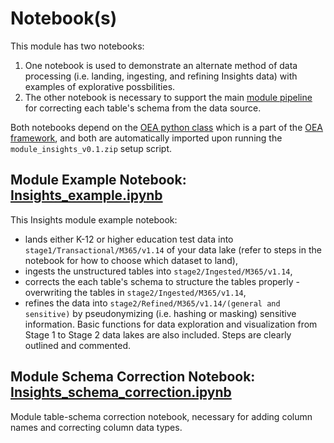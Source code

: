 # Notebook(s)

This module has two notebooks:
 1. One notebook is used to demonstrate an alternate method of data processing (i.e. landing, ingesting, and refining Insights data) with examples of explorative possbilities.
 2. The other notebook is necessary to support the main [module pipeline](https://github.com/microsoft/OpenEduAnalytics/tree/main/modules/module_catalog/Microsoft_Education_Insights/pipeline) for correcting each table's schema from the data source. 

Both notebooks depend on the [OEA python class](https://github.com/microsoft/OpenEduAnalytics/blob/main/framework/synapse/notebook/OEA_py.ipynb) which is a part of the [OEA framework](https://github.com/microsoft/OpenEduAnalytics/tree/main/framework), and both are automatically imported upon running the ```module_insights_v0.1.zip``` setup script.

## Module Example Notebook: [Insights_example.ipynb](https://github.com/microsoft/OpenEduAnalytics/blob/main/modules/module_catalog/Microsoft_Education_Insights/notebook/Insights_example.ipynb)

This Insights module example notebook:
 - lands either K-12 or higher education test data into ```stage1/Transactional/M365/v1.14``` of your data lake (refer to steps in the notebook for how to choose which dataset to land), 
 - ingests the unstructured tables into ```stage2/Ingested/M365/v1.14```, 
 - corrects the each table's schema to structure the tables properly - overwriting the tables in ```stage2/Ingested/M365/v1.14```, 
 - refines the data into ```stage2/Refined/M365/v1.14/(general and sensitive)``` by pseudonymizing (i.e. hashing or masking) sensitive information. 
Basic functions for data exploration and visualization from Stage 1 to Stage 2 data lakes are also included. Steps are clearly outlined and commented.

## Module Schema Correction Notebook: [Insights_schema_correction.ipynb](https://github.com/microsoft/OpenEduAnalytics/blob/main/modules/module_catalog/Microsoft_Education_Insights/notebook/Insights_schema_correction.ipynb)

Module table-schema correction notebook, necessary for adding column names and correcting column data types.

